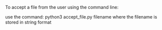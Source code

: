 To accept a file from the user using the command line:

use the command: python3 accept_file.py filename where the filename is stored in string format